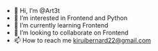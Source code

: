 - 👋 Hi, I’m @Art3t
- 👀 I’m interested in Frontend and Python
- 🌱 I’m currently learning Frontend
- 💞️ I’m looking to collaborate on Frontend
- 📫 How to reach me kiruibernard22@gmail.com

<!---
Art3t/Art3t is a ✨ special ✨ repository because its `README.md` (this file) appears on your GitHub profile.
You can click the Preview link to take a look at your changes.
--->
